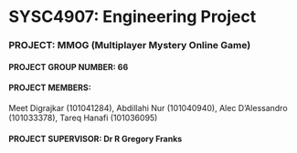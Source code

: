# SYSC4907: Engineering Project

### PROJECT: MMOG (Multiplayer Mystery Online Game)

#### PROJECT GROUP NUMBER: 66

#### PROJECT MEMBERS: 
Meet Digrajkar (101041284), 
Abdillahi Nur (101040940), 
Alec D’Alessandro (101033378), 
Tareq Hanafi (101036095)


#### PROJECT SUPERVISOR: Dr R Gregory Franks


